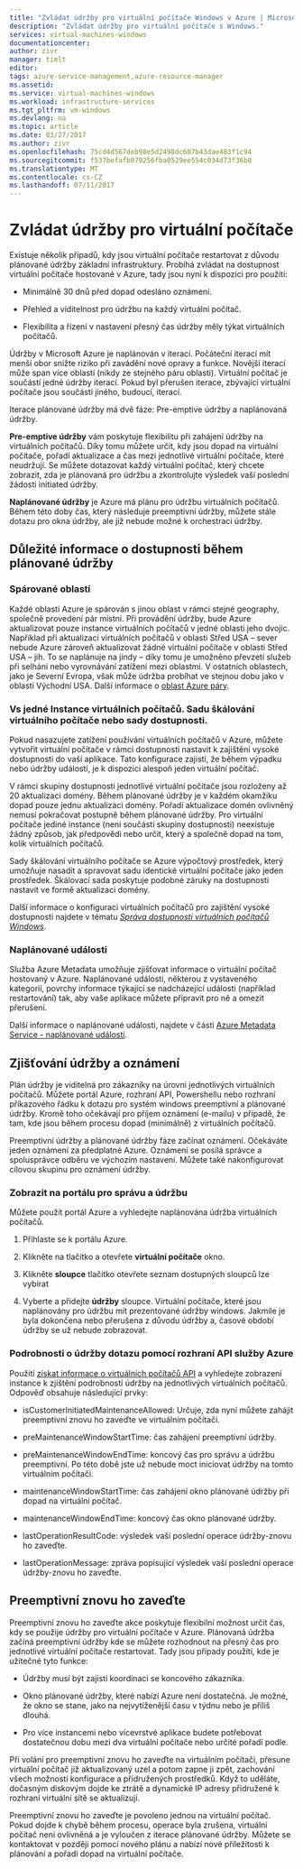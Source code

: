 ```yaml
---
title: "Zvládat údržby pro virtuální počítače Windows v Azure | Microsoft Docs"
description: "Zvládat údržby pro virtuální počítače s Windows."
services: virtual-machines-windows
documentationcenter: 
author: zivr
manager: timlt
editor: 
tags: azure-service-management,azure-resource-manager
ms.assetid: 
ms.service: virtual-machines-windows
ms.workload: infrastructure-services
ms.tgt_pltfrm: vm-windows
ms.devlang: na
ms.topic: article
ms.date: 03/27/2017
ms.author: zivr
ms.openlocfilehash: 75cd4d567deb98e5d2498dc607b43dae483f1c94
ms.sourcegitcommit: f537befafb079256fba0529ee554c034d73f36b0
ms.translationtype: MT
ms.contentlocale: cs-CZ
ms.lasthandoff: 07/11/2017
---
```

# <a name="impactful-maintenance-for-virtual-machines"></a>Zvládat údržby pro virtuální počítače

Existuje několik případů, kdy jsou virtuální počítače restartovat z důvodu plánované údržby základní infrastruktury. Probíhá zvládat na dostupnost virtuální počítače hostované v Azure, tady jsou nyní k dispozici pro použití:

-   Minimálně 30 dnů před dopad odesláno oznámení.

-   Přehled a viditelnost pro údržbu na každý virtuální počítač.

-   Flexibilita a řízení v nastavení přesný čas údržby měly týkat virtuálních počítačů.

Údržby v Microsoft Azure je naplánován v iterací. Počáteční iterací mít menší obor snižte riziko při zavádění nové opravy a funkce. Novější iterací může span více oblastí (nikdy ze stejného páru oblasti). Virtuální počítač je součástí jedné údržby iterací. Pokud byl přerušen iterace, zbývající virtuální počítače jsou součástí jiného, budoucí, iterací.

Iterace plánované údržby má dvě fáze: Pre-emptive údržby a naplánovaná údržby.

**Pre-emptive údržby** vám poskytuje flexibilitu při zahájení údržby na virtuálních počítačů. Díky tomu můžete určit, kdy jsou dopad na virtuální počítače, pořadí aktualizace a čas mezi jednotlivé virtuální počítače, které neudržují. Se můžete dotazovat každý virtuální počítač, který chcete zobrazit, zda je plánovaná pro údržbu a zkontrolujte výsledek vaší poslední žádosti initiated údržby.

**Naplánované údržby** je Azure má plánu pro údržbu virtuálních počítačů. Během této doby čas, který následuje preemptivní údržby, můžete stále dotazu pro okna údržby, ale již nebude možné k orchestraci údržby.

## <a name="availability-considerations-during-planned-maintenance"></a>Důležité informace o dostupnosti během plánované údržby 

### <a name="paired-regions"></a>Spárované oblastí

Každé oblasti Azure je spárován s jinou oblast v rámci stejné geography, společně provedení pár místní. Při provádění údržby, bude Azure aktualizovat pouze instance virtuálních počítačů v jedné oblasti jeho dvojic. Například při aktualizaci virtuálních počítačů v oblasti Střed USA – sever nebude Azure zároveň aktualizovat žádné virtuální počítače v oblasti Střed USA – jih. To se naplánuje na jindy – díky tomu je umožněno převzetí služeb při selhání nebo vyrovnávání zatížení mezi oblastmi. V ostatních oblastech, jako je Severní Evropa, však může údržba probíhat ve stejnou dobu jako v oblasti Východní USA.
Další informace o [oblast Azure páry](https://docs.microsoft.com/azure/best-practices-availability-paired-regions).

### <a name="single-instance-vms-vs-availability-set-or-vm-scale-set"></a>Vs jedné Instance virtuálních počítačů. Sadu škálování virtuálního počítače nebo sady dostupnosti.

Pokud nasazujete zatížení používání virtuálních počítačů v Azure, můžete vytvořit virtuální počítače v rámci dostupnosti nastavit k zajištění vysoké dostupnosti do vaší aplikace. Tato konfigurace zajistí, že během výpadku nebo údržby událostí, je k dispozici alespoň jeden virtuální počítač.

V rámci skupiny dostupnosti jednotlivé virtuální počítače jsou rozloženy až 20 aktualizaci domény. Během plánované údržby je v každém okamžiku dopad pouze jednu aktualizaci domény. Pořadí aktualizace domén ovlivněný nemusí pokračovat postupně během plánované údržby. Pro virtuální počítače jediné instance (není součástí skupiny dostupnosti) neexistuje žádný způsob, jak předpovědi nebo určit, který a společně dopad na tom, kolik virtuálních počítačů.

Sady škálování virtuálního počítače se Azure výpočtový prostředek, který umožňuje nasadit a spravovat sadu identické virtuální počítače jako jeden prostředek.
Škálovací sada poskytuje podobné záruky na dostupnosti nastavit ve formě aktualizaci domény. 

Další informace o konfiguraci virtuálních počítačů pro zajištění vysoké dostupnosti najdete v tématu [ *Správa dostupnosti virtuálních počítačů Windows*](../linux/manage-availability.md?toc=%2fazure%2fvirtual-machines%2flinux%2ftoc.json).

### <a name="scheduled-events"></a>Naplánované události

Služba Azure Metadata umožňuje zjišťovat informace o virtuální počítač hostovaný v Azure. Naplánované události, některou z vystaveného kategorií, povrchy informace týkající se nadcházející události (například restartování) tak, aby vaše aplikace můžete připravit pro ně a omezit přerušení.

Další informace o naplánované události, najdete v části [Azure Metadata Service - naplánované události](../virtual-machines-scheduled-events.md).

## <a name="maintenance-discovery-and-notifications"></a>Zjišťování údržby a oznámení

Plán údržby je viditelná pro zákazníky na úrovni jednotlivých virtuálních počítačů. Můžete portál Azure, rozhraní API, Powershellu nebo rozhraní příkazového řádku k dotazu pro systém windows preemptivní a plánované údržby. Kromě toho očekávají pro příjem oznámení (e-mailu) v případě, že tam, kde jsou během procesu dopad (minimálně) z virtuálních počítačů.

Preemptivní údržby a plánované údržby fáze začínat oznámení. Očekáváte jeden oznámení za předplatné Azure. Oznámení se posílá správce a spolusprávce odběru ve výchozím nastavení. Můžete také nakonfigurovat cílovou skupinu pro oznámení údržby.

### <a name="view-the-maintenance-window-in-the-portal"></a>Zobrazit na portálu pro správu a údržbu 

Můžete použít portál Azure a vyhledejte naplánována údržba virtuálních počítačů.

1.  Přihlaste se k portálu Azure.

2.  Klikněte na tlačítko a otevřete **virtuální počítače** okno.

3.  Klikněte **sloupce** tlačítko otevřete seznam dostupných sloupců lze vybírat

4.  Vyberte a přidejte **údržby** sloupce. Virtuální počítače, které jsou naplánovány pro údržbu mít prezentované údržby windows. Jakmile je byla dokončena nebo přerušena z důvodu údržby a, časové období údržby se už nebude zobrazovat.

### <a name="query-maintenance-details-using-the-azure-api"></a>Podrobnosti o údržby dotazu pomocí rozhraní API služby Azure

Použití [získat informace o virtuálních počítačů API](https://docs.microsoft.com/rest/api/compute/virtualmachines/virtualmachines-get) a vyhledejte zobrazení instance k zjištění podrobností údržby na jednotlivých virtuálních počítačů. Odpověď obsahuje následující prvky:

  - isCustomerInitiatedMaintenanceAllowed: Určuje, zda nyní můžete zahájit preemptivní znovu ho zaveďte ve virtuálním počítači.

  - preMaintenanceWindowStartTime: čas zahájení preemptivní údržby.

  - preMaintenanceWindowEndTime: koncový čas pro správu a údržbu preemptivní. Po této době jste už nebude moct iniciovat údržby na tomto virtuálním počítači.
    
  - maintenanceWindowStartTime: čas zahájení okno plánované údržby při dopad na virtuální počítač.

  - maintenanceWindowEndTime: koncový čas okno plánované údržby.
  
  - lastOperationResultCode: výsledek vaší poslední operace údržby-znovu ho zaveďte.
 
  - lastOperationMessage: zpráva popisující výsledek vaší poslední operace údržby-znovu ho zaveďte.

## <a name="pre-emptive-redeploy"></a>Preemptivní znovu ho zaveďte

Preemptivní znovu ho zaveďte akce poskytuje flexibilní možnost určit čas, kdy se použije údržby pro virtuální počítače v Azure. Plánovaná údržba začíná preemptivní údržby kde se můžete rozhodnout na přesný čas pro jednotlivé virtuální počítače restartovat. Tady jsou případy použití, kde je užitečné tyto funkce:

-   Údržby musí být zajistí koordinaci se koncového zákazníka.

-   Okno plánované údržby, které nabízí Azure není dostatečná.
    Je možné, že okno se stane, jako na nejvytíženější času v týdnu nebo je příliš dlouhá.

-   Pro více instancemi nebo vícevrstvé aplikace budete potřebovat dostatečnou dobu mezi dva virtuální počítače nebo určité pořadí podle.

Při volání pro preemptivní znovu ho zaveďte na virtuálním počítači, přesune virtuální počítač již aktualizovaný uzel a potom zapne ji zpět, zachování všech možností konfigurace a přidružených prostředků. Když to uděláte, dočasným diskovým dojde ke ztrátě a dynamické IP adresy přidružené k rozhraní virtuální sítě se aktualizují.

Preemptivní znovu ho zaveďte je povoleno jednou na virtuální počítač. Pokud dojde k chybě během procesu, operace byla zrušena, virtuální počítač není ovlivněná a je vyloučen z iterace plánované údržby. Můžete se kontaktovat v později pomocí nového plánu a nabízí nové příležitosti k plánování a pořadí dopad na virtuální počítače.